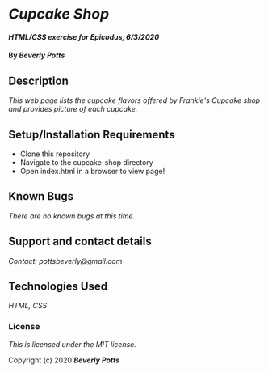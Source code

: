 # _Cupcake Shop_

#### _HTML/CSS exercise for Epicodus, 6/3/2020_

#### By _**Beverly Potts**_

## Description

_This web page lists the cupcake flavors offered by Frankie's Cupcake shop and provides picture of each cupcake._

## Setup/Installation Requirements

* Clone this repository
* Navigate to the cupcake-shop directory
* Open index.html in a browser to view page!


## Known Bugs

_There are no known bugs at this time._

## Support and contact details

_Contact: pottsbeverly@gmail.com_

## Technologies Used

_HTML, CSS_

### License

*This is licensed under the MIT license.*

Copyright (c) 2020  **_Beverly Potts_**
